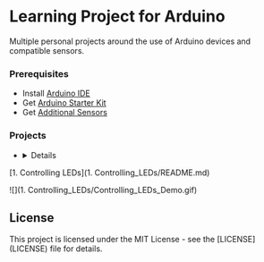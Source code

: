 # Learning Project for Arduino

Multiple personal projects around the use of Arduino devices and compatible sensors.

### Prerequisites

- Install [Arduino IDE](https://www.arduino.cc/)
- Get [Arduino Starter Kit](https://www.sgbotic.com/index.php?dispatch=products.view&product_id=1429)
- Get [Additional Sensors](https://www.dx.com/p/arduno-37-in-1-sensor-module-kit-black-2016490.html)

### Projects

- <details>
<summary>[1. Controlling LEDs](1. Controlling_LEDs/README.md)</summary>
<p>![](1. Controlling_LEDs/Controlling_LEDs_Demo.gif)</p>
</details>

## License

This project is licensed under the MIT License - see the [LICENSE] (LICENSE) file for details.
